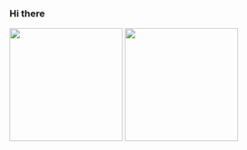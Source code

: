 ### Hi there

  <img height=200 align="center" src="https://github-readme-stats.vercel.app/api?username=androjovi&theme=radical" />
  <img height=200 align="center" src="https://github-readme-stats.vercel.app/api/top-langs?username=androjovi&layout=compact&langs_count=15&card_width=320" />